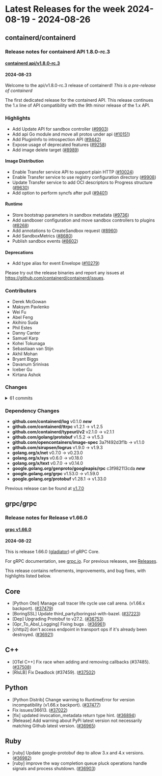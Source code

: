 # Latest Releases for the week 2024-08-19 - 2024-08-26   
## containerd/containerd  
### Release notes for containerd API 1.8.0-rc.3  
#### [containerd api/v1.8.0-rc.3](https://github.com/containerd/containerd/releases/tag/api/v1.8.0-rc.3)  
#### 2024-08-23  
Welcome to the api/v1.8.0-rc.3 release of containerd!
*This is a pre-release of containerd*

The first dedicated release for the containerd API. This release continues the 1.x
line of API compatibility with the 9th minor release of the 1.x API.

### Highlights

* Add Update API for sandbox controller ([#9903](https://github.com/containerd/containerd/pull/9903))
* Add api Go module and move all protos under api ([#10151](https://github.com/containerd/containerd/pull/10151))
* Add PluginInfo to introspection API ([#9442](https://github.com/containerd/containerd/pull/9442))
* Expose usage of deprecated features ([#9258](https://github.com/containerd/containerd/pull/9258))
* Add image delete target ([#8989](https://github.com/containerd/containerd/pull/8989))

#### Image Distribution

* Enable Transfer service API to support plain HTTP ([#10024](https://github.com/containerd/containerd/pull/10024))
* Enable Transfer service to use registry configuration directory ([#9908](https://github.com/containerd/containerd/pull/9908))
* Update Transfer service to add OCI descriptors to Progress structure ([#9630](https://github.com/containerd/containerd/pull/9630))
* Add option to perform syncfs after pull ([#9401](https://github.com/containerd/containerd/pull/9401))

#### Runtime

* Store bootstrap parameters in sandbox metadata ([#9736](https://github.com/containerd/containerd/pull/9736))
* Add sandboxer configuration and move sandbox controllers to plugins ([#8268](https://github.com/containerd/containerd/pull/8268))
* Add annotations to CreateSandbox request ([#8960](https://github.com/containerd/containerd/pull/8960))
* Add SandboxMetrics ([#8680](https://github.com/containerd/containerd/pull/8680))
* Publish sandbox events ([#8602](https://github.com/containerd/containerd/pull/8602))

#### Deprecations

* Add type alias for event Envelope ([#10279](https://github.com/containerd/containerd/pull/10279))

Please try out the release binaries and report any issues at
https://github.com/containerd/containerd/issues.

### Contributors

* Derek McGowan
* Maksym Pavlenko
* Wei Fu
* Abel Feng
* Akihiro Suda
* Phil Estes
* Danny Canter
* Samuel Karp
* Kohei Tokunaga
* Sebastiaan van Stijn
* Akhil Mohan
* Bryant Biggs
* Davanum Srinivas
* Iceber Gu
* Kirtana Ashok

### Changes
<details><summary>61 commits</summary>
<p>

* Add Update API for sandbox controller ([#9903](https://github.com/containerd/containerd/pull/9903))
  * [`15887d7ef`](https://github.com/containerd/containerd/commit/15887d7efc60e4bde9e65c87a0376d94e9f6eb04) sandbox: add update api for controller
* api: update github.com/containerd/ttrpc v1.2.5 to be aligned with containerd ([#10366](https://github.com/containerd/containerd/pull/10366))
  * [`cb38b1e2b`](https://github.com/containerd/containerd/commit/cb38b1e2be065ea9e248e03906ee893f954370d8) api: update github.com/containerd/ttrpc v1.2.5
* Add type alias for event Envelope ([#10279](https://github.com/containerd/containerd/pull/10279))
  * [`3e71ccafc`](https://github.com/containerd/containerd/commit/3e71ccafc48bc87a054f4ce3a67ecf2df91932c5) Add type alias for event Envelope
* Update api minimum Go version to 1.21 ([#10276](https://github.com/containerd/containerd/pull/10276))
  * [`359d84351`](https://github.com/containerd/containerd/commit/359d84351d53d335688ab96c1a3e1ae0151b3a2d) Update api minimum go version to 1.21
* Prepare release notes for api/v1.8.0-rc.0 ([#10167](https://github.com/containerd/containerd/pull/10167))
  * [`55fcebffc`](https://github.com/containerd/containerd/commit/55fcebffc76e642e9155eda5e097043f95109e4d) Prepare release notes for api/v1.8.0
* Add api Go module and move all protos under api ([#10151](https://github.com/containerd/containerd/pull/10151))
  * [`2ac2b9c90`](https://github.com/containerd/containerd/commit/2ac2b9c909fb64f4d06958a0ca2f556bec348d05) Make api a Go sub-module
  * [`3e9cace72`](https://github.com/containerd/containerd/commit/3e9cace720cee5eb631c8291d8fb51928dc3fb3b) Move runtimeoptions to api directory
  * [`4a4550777`](https://github.com/containerd/containerd/commit/4a455077722796fd6a63253bc30d2b4c0c379d1d) Move runc options to api directory
* Store bootstrap parameters in sandbox metadata ([#9736](https://github.com/containerd/containerd/pull/9736))
  * [`de38490ed`](https://github.com/containerd/containerd/commit/de38490ed6b8d9cb9cb6ea7cfcd0071e8f27d304) sandbox: merge address and protocol to one url
  * [`f6e0cf189`](https://github.com/containerd/containerd/commit/f6e0cf1894b9211f07d801e1af3166f290969cd7) sandbox: add address info in Start and Status response
* Enable Transfer service API to support plain HTTP ([#10024](https://github.com/containerd/containerd/pull/10024))
  * [`433279438`](https://github.com/containerd/containerd/commit/4332794384253ad85a05a17fe42aa929f62fc72a) Transfer: Registry: Enable plain HTTP
* Enable Transfer service to use registry configuration directory ([#9908](https://github.com/containerd/containerd/pull/9908))
  * [`7a3b7fba5`](https://github.com/containerd/containerd/commit/7a3b7fba59a9ff9e8756976cf6f55117b1814a63) Transfer: Registry: Enable to use registry configuration diretory
* Generate proto services with go-ttrpc ([#7609](https://github.com/containerd/containerd/pull/7609))
  * [`f0e874941`](https://github.com/containerd/containerd/commit/f0e8749411301e99958e0caf545d85bf0112dda4) Add ttrpc generated services
  * [`65031eade`](https://github.com/containerd/containerd/commit/65031eadec262d783db25456a8bbca1eed1956b7) Update protobuild to build ttrpc services
* Add OSVersion to platform protobuf ([#9733](https://github.com/containerd/containerd/pull/9733))
  * [`5aa05481d`](https://github.com/containerd/containerd/commit/5aa05481ddd40138eef79ec4bce2b0232adef354) Add OSVersion to platform protobuf
* Move Message proto to types ([#9742](https://github.com/containerd/containerd/pull/9742))
  * [`0facc8592`](https://github.com/containerd/containerd/commit/0facc85925a114edac4b3b05a871f4ad205f45f1) Fix proto formatting
  * [`7f2d2c4f4`](https://github.com/containerd/containerd/commit/7f2d2c4f44afe090872301cc8614e8fc0d432e9e) Move Message proto to types
* refactor: move plugin/fieldpath to api/types/ ([#9687](https://github.com/containerd/containerd/pull/9687))
  * [`b16e3572a`](https://github.com/containerd/containerd/commit/b16e3572a308be0c58b3c810b1922ec8d444d1f7) refactor: move plugin/fieldpath to api/types/
* Add PluginInfo to introspection API ([#9442](https://github.com/containerd/containerd/pull/9442))
  * [`22d586e51`](https://github.com/containerd/containerd/commit/22d586e515654d3a901c40443fb2b4adcad65827) api/services/instrospection: add PluginInfo
* Update Transfer service to add OCI descriptors to Progress structure ([#9630](https://github.com/containerd/containerd/pull/9630))
  * [`a2472c0b5`](https://github.com/containerd/containerd/commit/a2472c0b5ab17e46ab3f3b000a6fa512a45d7f05) transfer: add OCI descriptors to Progress structure
* Add option to perform syncfs after pull ([#9401](https://github.com/containerd/containerd/pull/9401))
  * [`bd5c602c4`](https://github.com/containerd/containerd/commit/bd5c602c4dc91d19976f2dc222a337ab76716750) api: introduce sync_fs to diff.ApplyRequest
* Containerd v2 module ([#9306](https://github.com/containerd/containerd/pull/9306))
  * [`5fdf55e49`](https://github.com/containerd/containerd/commit/5fdf55e493d68079d22a08de1a7afe522e5838e5) Update go module to github.com/containerd/containerd/v2
* Expose usage of deprecated features ([#9258](https://github.com/containerd/containerd/pull/9258))
  * [`57c897f10`](https://github.com/containerd/containerd/commit/57c897f10df48556af799f71c85a91b889df2d70) api/introspection: deprecation warnings in server
* Add sandboxer configuration and move sandbox controllers to plugins ([#8268](https://github.com/containerd/containerd/pull/8268))
  * [`d2d434b7d`](https://github.com/containerd/containerd/commit/d2d434b7d6546842b1f791ef17392da99320265d) sandbox: add all sandbox information to Create method
  * [`f372b3501`](https://github.com/containerd/containerd/commit/f372b3501b6096c8228203f9d5d5aae8ff998d61) sandbox: add sandboxer field of sandbox requests
* Add image delete target ([#8989](https://github.com/containerd/containerd/pull/8989))
  * [`f8fb2dad3`](https://github.com/containerd/containerd/commit/f8fb2dad39a4b45ce1de59f236e72ee72ad53cf7) api: update image service to support target in delete request
* fix: Add `containerd` to the message type reference ([#9126](https://github.com/containerd/containerd/pull/9126))
  * [`42eee8bf0`](https://github.com/containerd/containerd/commit/42eee8bf05c89524a29f064cb4ce0a460a8c0081) fix: Add `containerd` to the message type reference
* platforms: isolate from errdefs and api dependencies ([#9095](https://github.com/containerd/containerd/pull/9095))
  * [`e916d77c8`](https://github.com/containerd/containerd/commit/e916d77c81b8a61d7a37276e310b4a150b04f4ab) platforms: move ToProto, FromProto to api/types
* Add annotations to CreateSandbox request ([#8960](https://github.com/containerd/containerd/pull/8960))
  * [`939ccbed4`](https://github.com/containerd/containerd/commit/939ccbed427e81eaecd37777ddcb2eac792114e6) Sandbox: Add annotations to CreateSandbox surface
* archive: use 1970-01-01 as the whiteout timestamp ([#8764](https://github.com/containerd/containerd/pull/8764))
  * [`5dedb6d0d`](https://github.com/containerd/containerd/commit/5dedb6d0d2565507f0636254a18fdb7462a9eac3) archive: use 1970-01-01 as the whiteout timestamp
* Add SandboxMetrics ([#8680](https://github.com/containerd/containerd/pull/8680))
  * [`d278d37ca`](https://github.com/containerd/containerd/commit/d278d37caae501ef18fd919e611610c639ad471b) Sandbox: Add Metrics rpc for controller
  * [`d56722ef2`](https://github.com/containerd/containerd/commit/d56722ef2a42953841728f5ed5666da776ce0d8f) Sandbox: Add SandboxMetrics rpc
* Publish sandbox events ([#8602](https://github.com/containerd/containerd/pull/8602))
  * [`65906335b`](https://github.com/containerd/containerd/commit/65906335bf086dfe4ed73fbddb90429047e8aa96) Add sandbox events protos
* Cleanup protobuild config ([#8278](https://github.com/containerd/containerd/pull/8278))
  * [`0bbca7f1b`](https://github.com/containerd/containerd/commit/0bbca7f1bcc29933dfd3cb3c463cc4fb8fbbe036) Cleanup protobuild config
</p>
</details>

### Dependency Changes

* **github.com/containerd/log**                  v0.1.0 **_new_**
* **github.com/containerd/ttrpc**                v1.2.1 -> v1.2.5
* **github.com/containerd/typeurl/v2**           v2.1.0 -> v2.1.1
* **github.com/golang/protobuf**                 v1.5.2 -> v1.5.3
* **github.com/opencontainers/image-spec**       3a7f492d3f1b -> v1.1.0
* **github.com/sirupsen/logrus**                 v1.9.0 -> v1.9.3
* **golang.org/x/net**                           v0.7.0 -> v0.23.0
* **golang.org/x/sys**                           v0.6.0 -> v0.18.0
* **golang.org/x/text**                          v0.7.0 -> v0.14.0
* **google.golang.org/genproto/googleapis/rpc**  c3f982113cda **_new_**
* **google.golang.org/grpc**                     v1.53.0 -> v1.59.0
* **google.golang.org/protobuf**                 v1.28.1 -> v1.33.0

Previous release can be found at [v1.7.0](https://github.com/containerd/containerd/releases/tag/v1.7.0)
  
## grpc/grpc  
### Release notes for Release v1.66.0  
#### [grpc v1.66.0](https://github.com/grpc/grpc/releases/tag/v1.66.0)  
#### 2024-08-22  
This is release 1.66.0 ([gladiator](https://github.com/grpc/grpc/blob/master/doc/g_stands_for.md)) of gRPC Core.

For gRPC documentation, see [grpc.io](https://grpc.io/). For previous releases, see [Releases](https://github.com/grpc/grpc/releases).

This release contains refinements, improvements, and bug fixes, with highlights listed below.


Core
---

-  [Python Otel] Manage call tracer life cycle use call arena. (v1.66.x backport). ([#37479](https://github.com/grpc/grpc/pull/37479))
-  [BoringSSL] Update third_party/boringssl-with-bazel. ([#37223](https://github.com/grpc/grpc/pull/37223))
-  [Dep] Upgrading Protobuf to v27.2. ([#36753](https://github.com/grpc/grpc/pull/36753))
-  [Gpr_To_Absl_Logging] Fixing bugs . ([#36961](https://github.com/grpc/grpc/pull/36961))
-  [chttp2] don't access endpoint in transport ops if it's already been destroyed. ([#36921](https://github.com/grpc/grpc/pull/36921))

C++
---

-  [OTel C++] Fix race when adding and removing callbacks (#37485). ([#37508](https://github.com/grpc/grpc/pull/37508))
-  [RlsLB] Fix Deadlock (#37459). ([#37502](https://github.com/grpc/grpc/pull/37502))

Python
---

-  [Python Distrib] Change warning to RuntimeError for version incompatibility (v1.66.x backport). ([#37477](https://github.com/grpc/grpc/pull/37477))
-  Fix issues/36613. ([#37022](https://github.com/grpc/grpc/pull/37022))
-  [fix] updated invocation_metadata return type hint. ([#36894](https://github.com/grpc/grpc/pull/36894))
-  [Release] Add warning about PyPi latest version not necessarily matching Github latest version. ([#36965](https://github.com/grpc/grpc/pull/36965))

Ruby
---

-  [ruby] Update google-protobuf dep to allow 3.x and 4.x versions. ([#36982](https://github.com/grpc/grpc/pull/36982))
-  [ruby] improve the way completion queue pluck operations handle signals and process shutdown. ([#36903](https://github.com/grpc/grpc/pull/36903))  
